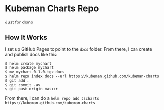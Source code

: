 # Kubeman Charts Repo

Just for demo

## How It Works

I set up GitHub Pages to point to the `docs` folder. From there, I can
create and publish docs like this:

```console
$ helm create mychart
$ helm package mychart
$ mv mychart-0.1.0.tgz docs
$ helm repo index docs --url https://kubeman.github.com/kubeman-charts
$ git add .
$ git commit -av
$ git push origin master
```

From there, I can do a `helm repo add tscharts
https://kubeman.github.com/kubeman-charts`